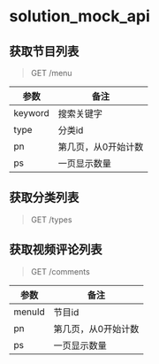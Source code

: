 # solution_mock_api

## 获取节目列表
> GET   /menu

| 参数 | 备注 |
| ------------- | ------------- |
| keyword | 搜索关键字 |
| type | 分类id |
| pn | 第几页，从0开始计数 |
| ps | 一页显示数量 |

## 获取分类列表
> GET   /types

## 获取视频评论列表
> GET   /comments

| 参数 | 备注 |
| ------------- | ------------- |
| menuId | 节目id |
| pn | 第几页，从0开始计数 |
| ps | 一页显示数量 |